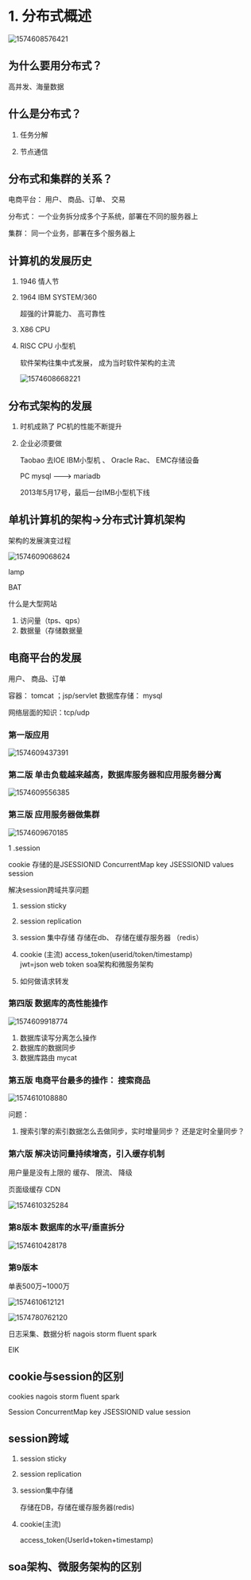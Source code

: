 

# 1. 分布式概述

![1574608576421](img/1574608576421.png)

## 为什么要用分布式？

高并发、海量数据

## 什么是分布式？

1.  任务分解

2.  节点通信

## 分布式和集群的关系？

电商平台：  用户、 商品、订单、 交易

分布式： 一个业务拆分成多个子系统，部署在不同的服务器上

集群：  同一个业务，部署在多个服务器上

## 计算机的发展历史

1.	1946  情人节

2. 1964  IBM  SYSTEM/360

   超强的计算能力、 高可靠性

3. X86 CPU

4. RISC CPU  小型机

   软件架构往集中式发展， 成为当时软件架构的主流

   ![1574608668221](img/1574608668221.png)

## 分布式架构的发展

1.	时机成熟了
PC机的性能不断提升

2. 企业必须要做

   Taobao 去IOE
   IBM小型机 、 Oracle Rac、 EMC存储设备

   PC mysql ---> mariadb   

   2013年5月17号，最后一台IMB小型机下线

   

## 单机计算机的架构->分布式计算机架构

架构的发展演变过程

![1574609068624](img/1574609068624.png)

lamp

BAT

什么是大型网站
1.	访问量（tps、qps）
2.	数据量（存储数据量

## 电商平台的发展
用户、 商品、订单

容器： tomcat   ；jsp/servlet
数据库存储： mysql

网络层面的知识：tcp/udp

### 第一版应用

![1574609437391](img/1574609437391.png)

### 第二版 单击负载越来越高，数据库服务器和应用服务器分离

![1574609556385](img/1574609556385.png)

### 第三版  应用服务器做集群

![1574609670185](img/1574609670185.png)

1 .session 

cookie 存储的是JSESSIONID
ConcurrentMap   key JSESSIONID  values session

解决session跨域共享问题
1.	 session sticky

2.	session replication

3.	session 集中存储
存储在db、 存储在缓存服务器 （redis）
4.	cookie (主流)
access_token(userid/token/timestamp)  
jwt=json web token
soa架构和微服务架构

3.	如何做请求转发

### 第四版 数据库的高性能操作

![1574609918774](img/1574609918774.png)

1.	数据库读写分离怎么操作
2.	数据库的数据同步
3.	数据库路由 mycat

### 第五版 电商平台最多的操作： 搜索商品

![1574610108880](img/1574610108880.png)

问题： 

1.	搜索引擎的索引数据怎么去做同步，实时增量同步？ 还是定时全量同步？

### 第六版 解决访问量持续增高，引入缓存机制
用户量是没有上限的
缓存、 限流、 降级

页面级缓存 CDN

![1574610325284](img/1574610325284.png)

### 第8️版本 数据库的水平/垂直拆分

![1574610428178](img/1574610428178.png)

### 第9版本

单表500万~1000万

![1574610612121](img/1574610612121.png)



![1574780762120](img/1574780762120.png)

日志采集、数据分析   nagois storm fluent spark 

EIK

## cookie与session的区别

cookies nagois storm fluent spark 

Session  ConcurrentMap key JSESSIONID value session

## session跨域

1.  session sticky

2. session replication

3. session集中存储

   存储在DB，存储在缓存服务器(redis)

4. cookie(主流)

   access_token(UserId+token+timestamp)

## soa架构、微服务架构的区别

   